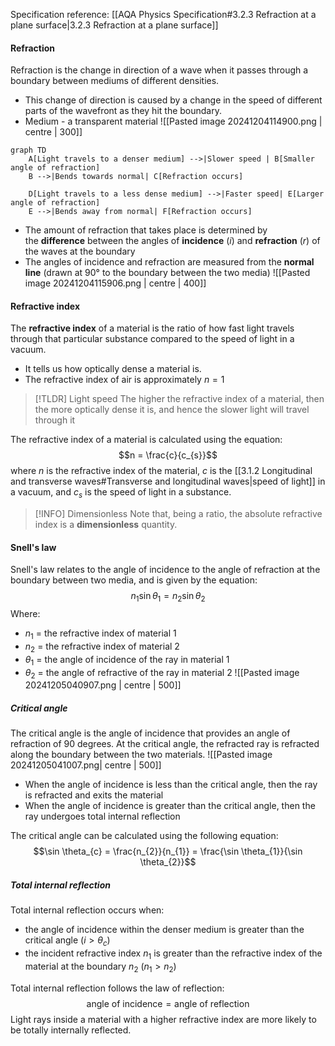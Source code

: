 Specification reference: [[AQA Physics Specification#3.2.3 Refraction at a plane surface|3.2.3 Refraction at a plane surface]]

#### Refraction
Refraction is the change in direction of a wave  when it passes through a boundary between mediums of different densities.
- This change of direction is caused by a change in the speed of different parts of the wavefront as they hit the boundary.
- Medium - a transparent material
![[Pasted image 20241204114900.png | centre | 300]]

```mermaid
graph TD
    A[Light travels to a denser medium] -->|Slower speed | B[Smaller angle of refraction]
    B -->|Bends towards normal| C[Refraction occurs]

    D[Light travels to a less dense medium] -->|Faster speed| E[Larger angle of refraction]
    E -->|Bends away from normal| F[Refraction occurs]
```

- The amount of refraction that takes place is determined by the **difference** between the angles of **incidence** ($i$) and **refraction** ($r$) of the waves at the boundary
- The angles of incidence and refraction are measured from the **normal line** (drawn at 90° to the boundary between the two media)
![[Pasted image 20241204115906.png | centre | 400]]
#### Refractive index
The **refractive index** of a material is the ratio of how fast light travels through that particular substance compared to the speed of light in a vacuum.
- It tells us how optically dense a material is.
- The refractive index of air is approximately $n=1$

> [!TLDR] Light speed
>The higher the refractive index of a material, then the more optically dense it is, and hence the slower light will travel through it

The refractive index of a material is calculated using the equation:
$$n = \frac{c}{c_{s}}$$where $n$ is the refractive index of the material, $c$ is the [[3.1.2 Longitudinal and transverse waves#Transverse and longitudinal waves|speed of light]] in a vacuum, and $c_{s}$ is the speed of light in a substance.

> [!INFO] Dimensionless
> Note that, being a ratio, the absolute refractive index is a **dimensionless** quantity. 
#### Snell's law
Snell's law relates to the angle of incidence to the angle of refraction at the boundary between two media, and is given by the equation:
$$n_{1} \sin \theta_{1} = n_{2} \sin \theta_{2}$$
Where:
- $n_{1}$ = the refractive index of material 1
- $n_{2}$ = the refractive index of material 2
- $\theta_{1}$ = the angle of incidence of the ray in material 1
- $\theta_{2}$ = the angle of refractive of the ray in material 2
![[Pasted image 20241205040907.png | centre | 500]]
##### Critical angle
The critical angle is the angle of incidence that provides an angle of refraction of 90 degrees. At the critical angle, the refracted ray is refracted along the boundary between the two materials.
![[Pasted image 20241205041007.png| centre | 500]]
- When the angle of incidence is less than the critical angle, then the ray is refracted and exits the material
- When the angle of incidence is greater than the critical angle, then the ray undergoes total internal reflection

The critical angle can be calculated using the following equation:
$$\sin \theta_{c} = \frac{n_{2}}{n_{1}} = \frac{\sin \theta_{1}}{\sin \theta_{2}}$$
##### Total internal reflection
Total internal reflection occurs when:
- the angle of incidence within the denser medium is greater than the critical angle ($i > \theta_{c}$)
- the incident refractive index $n_{1}$ is greater than the refractive index of the material at the boundary $n_{2}$ ($n_{1} > n_{2}$)

Total internal reflection follows the law of reflection:
$$\text{angle of incidence} = \text{angle of reflection} $$
Light rays inside a material with a higher refractive index are more likely to be totally internally reflected.